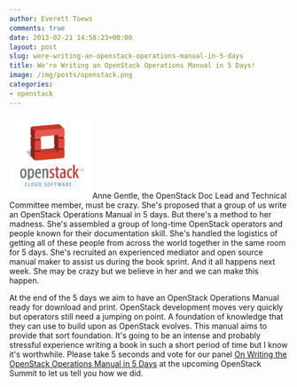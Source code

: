 ```yaml
---
author: Everett Toews
comments: true
date: 2013-02-21 14:58:23+00:00
layout: post
slug: were-writing-an-openstack-operations-manual-in-5-days
title: We're Writing an OpenStack Operations Manual in 5 Days!
image: /img/posts/openstack.png
categories:
- openstack
---
```


<img class="img-right" src="/img/posts/openstack.png"/>Anne Gentle, the OpenStack Doc Lead and Technical Committee member, must be crazy. She's proposed that a group of us write an OpenStack Operations Manual in 5 days. But there's a method to her madness. She's assembled a group of long-time OpenStack operators and people known for their documentation skill. She's handled the logistics of getting all of these people from across the world together in the same room for 5 days. She's recruited an experienced mediator and open source manual maker to assist us during the book sprint. And it all happens next week. She may be crazy but we believe in her and we can make this happen.

<!--more-->

At the end of the 5 days we aim to have an OpenStack Operations Manual ready for download and print. OpenStack development moves very quickly but operators still need a jumping on point. A foundation of knowledge that they can use to build upon as OpenStack evolves. This manual aims to provide that sort foundation. It's going to be an intense and probably stressful experience writing a book in such a short period of time but I know it's worthwhile. Please take 5 seconds and vote for our panel [On Writing the OpenStack Operations Manual in 5 Days](http://www.openstack.org/summit/portland-2013/vote-for-speakers/presentation/444) at the upcoming OpenStack Summit to let us tell you how we did.
